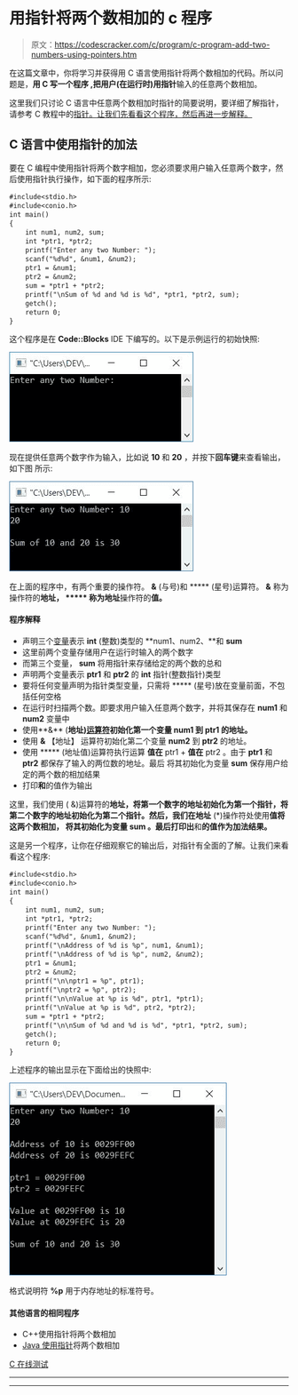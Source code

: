 # 用指针将两个数相加的 c 程序

> 原文：<https://codescracker.com/c/program/c-program-add-two-numbers-using-pointers.htm>

在这篇文章中，你将学习并获得用 C 语言使用指针将两个数相加的代码。所以问题是，**用 C 写一个程序 ,把用户(在运行时)用指针**输入的任意两个数相加。

这里我们只讨论 C 语言中任意两个数相加时指针的简要说明，要详细了解指针，请参考 C 教程中的[指针。让我们先看看这个程序，然后再进一步解释。](/c/c-pointers.htm)

## C 语言中使用指针的加法

要在 C 编程中使用指针将两个数字相加，您必须要求用户输入任意两个数字，然后使用指针执行操作，如下面的程序所示:

```
#include<stdio.h>
#include<conio.h>
int main()
{
    int num1, num2, sum;
    int *ptr1, *ptr2;
    printf("Enter any two Number: ");
    scanf("%d%d", &num1, &num2);
    ptr1 = &num1;
    ptr2 = &num2;
    sum = *ptr1 + *ptr2;
    printf("\nSum of %d and %d is %d", *ptr1, *ptr2, sum);
    getch();
    return 0;
}
```

这个程序是在 **Code::Blocks** IDE 下编写的。以下是示例运行的初始快照:

![c program to add two numbers using pointer](img/d3c7152a0cf1636f645de149b48717c1.png)

现在提供任意两个数字作为输入，比如说 **10** 和 **20** ，并按下**回车键**来查看输出，如下图 所示:

![add two numbers using pointer c](img/b7a45bc8ada87bffdacd70ecc75cf5f7.png)

在上面的程序中，有两个重要的操作符。 **&** (与号)和 ***** (星号)运算符。 **&** 称为操作符的**地址， ***** 称为地址**操作符的**值。**

#### 程序解释

*   声明三个[变量](/c/c-variables.htm)表示 **int** (整数)类型的 **num1、num2、**和 **sum**
*   这里前两个变量存储用户在运行时输入的两个数字
*   而第三个变量， **sum** 将用指针来存储给定的两个数的总和
*   声明两个变量表示 **ptr1** 和 **ptr2** 的 **int** 指针(整数指针)类型
*   要将任何变量声明为指针类型变量，只需将 ***** (星号)放在变量前面，不包括任何空格
*   在运行时扫描两个数。即要求用户输入任意两个数字，并将其保存在 **num1** 和 **num2** 变量中
*   使用**&** (**地址)[运算符](/c/c-operators.htm)初始化第一个变量 **num1** 到 **ptr1** 的地址。**
*   使用 **&** 【地址】 运算符初始化第二个变量 **num2** 到 **ptr2** 的地址。
*   使用 ***** (地址值)运算符执行运算
    **值在** ptr1 + **值在** ptr2
    。由于 **ptr1** 和 **ptr2** 都保存了输入的两位数的地址。最后 将其初始化为变量 **sum** 保存用户给定的两个数的相加结果
*   打印**和**的值作为输出

这里，我们使用 ( &)运算符的**地址，将第一个数字的地址初始化为第一个指针，将第二个数字的地址初始化为第二个指针。然后，我们在地址** (*)操作符处使用**值将这两个数相加， 将其初始化为变量 **sum** 。最后打印出**和**的值作为加法结果。**

这是另一个程序，让你在仔细观察它的输出后，对指针有全面的了解。让我们来看看这个程序:

```
#include<stdio.h>
#include<conio.h>
int main()
{
    int num1, num2, sum;
    int *ptr1, *ptr2;
    printf("Enter any two Number: ");
    scanf("%d%d", &num1, &num2);
    printf("\nAddress of %d is %p", num1, &num1);
    printf("\nAddress of %d is %p", num2, &num2);
    ptr1 = &num1;
    ptr2 = &num2;
    printf("\n\nptr1 = %p", ptr1);
    printf("\nptr2 = %p", ptr2);
    printf("\n\nValue at %p is %d", ptr1, *ptr1);
    printf("\nValue at %p is %d", ptr2, *ptr2);
    sum = *ptr1 + *ptr2;
    printf("\n\nSum of %d and %d is %d", *ptr1, *ptr2, sum);
    getch();
    return 0;
}
```

上述程序的输出显示在下面给出的快照中:

![c add two number using pointer](img/cb46bb7cb05a74921b623fdb8abaaee3.png)

格式说明符 **%p** 用于内存地址的标准符号。

#### 其他语言的相同程序

*   C++使用指针将两个数相加
*   [Java 使用指针](/java/program/java-program-add-two-numbers-using-pointers.htm)将两个数相加

[C 在线测试](/exam/showtest.php?subid=2)

* * *

* * *